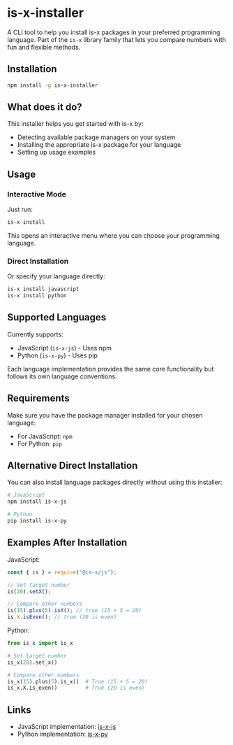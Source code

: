 # is-x-installer

A CLI tool to help you install is-x packages in your preferred programming language. Part of the `is-x` library family that lets you compare numbers with fun and flexible methods.

## Installation

```bash
npm install -g is-x-installer
```

## What does it do?

This installer helps you get started with is-x by:

- Detecting available package managers on your system
- Installing the appropriate is-x package for your language
- Setting up usage examples

## Usage

### Interactive Mode

Just run:

```bash
is-x install
```

This opens an interactive menu where you can choose your programming language.

### Direct Installation

Or specify your language directly:

```bash
is-x install javascript
is-x install python
```

## Supported Languages

Currently supports:

- JavaScript (`is-x-js`) - Uses npm
- Python (`is-x-py`) - Uses pip

Each language implementation provides the same core functionality but follows its own language conventions.

## Requirements

Make sure you have the package manager installed for your chosen language:

- For JavaScript: `npm`
- For Python: `pip`

## Alternative Direct Installation

You can also install language packages directly without using this installer:

```bash
# JavaScript
npm install is-x-js

# Python
pip install is-x-py
```

## Examples After Installation

JavaScript:

```javascript
const { is } = require("@is-x/js");

// Set target number
is(20).setX();

// Compare other numbers
is(15).plus(5).isX(); // true (15 + 5 = 20)
is.X.isEven(); // true (20 is even)
```

Python:

```python
from is_x import is_x

# Set target number
is_x(20).set_x()

# Compare other numbers
is_x(15).plus(5).is_x()  # True (15 + 5 = 20)
is_x.X.is_even()         # True (20 is even)
```

## Links

- JavaScript implementation: [is-x-js](https://www.npmjs.com/package/is-x-js)
- Python implementation: [is-x-py](https://pypi.org/project/is-x-py/)
